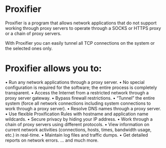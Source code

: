 # Proxifier

Proxifier is a program that allows network applications that do not support working through proxy servers to operate through a SOCKS or HTTPS proxy or a chain of proxy servers.

With Proxifier you can easily tunnel all TCP connections on the system or the selected ones only.

# Proxifier allows you to:
• Run any network applications through a proxy server. 
• No special configuration is required for the software; the entire process is completely transparent.
• Access the Internet from a restricted network through a proxy server gateway.
• Bypass firewall restrictions.
• “Tunnel” the entire system (force all network connections including system connections to work through a proxy server).
• Resolve DNS names through a proxy server.
• Use flexible Proxification Rules with hostname and application name wildcards.
• Secure privacy by hiding your IP address.
• Work through a chain of proxy servers using different protocols.
• View information on current network activities (connections, hosts, times, bandwidth usage, etc.) in real-time.
• Maintain log files and traffic dumps.
• Get detailed reports on network errors.
... and much more.
